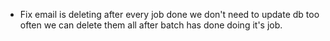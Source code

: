 - Fix email is deleting after every job done we don't need to update db too often we can delete them all after batch has done doing it's job.
